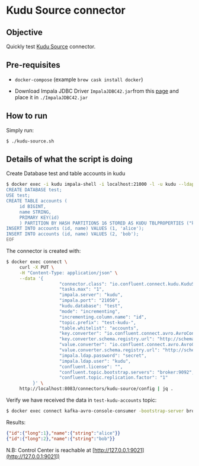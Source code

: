 # Kudu Source connector

## Objective

Quickly test [Kudu Source](https://docs.confluent.io/current/connect/kafka-connect-kudu/source-connector/index.html#quick-start) connector.

## Pre-requisites

* `docker-compose` (example `brew cask install docker`)

* Download Impala JDBC Driver `ImpalaJDBC42.jar`from this [page](https://www.oracle.com/technetwork/java/javase/jdbc/index.html) and place it in `./ImpalaJDBC42.jar`

## How to run

Simply run:

```
$ ./kudu-source.sh
```

## Details of what the script is doing

Create Database test and table accounts in kudu

```bash
$ docker exec -i kudu impala-shell -i localhost:21000 -l -u kudu --ldap_password_cmd="echo -n secret" --auth_creds_ok_in_clear << EOF
CREATE DATABASE test;
USE test;
CREATE TABLE accounts (
     id BIGINT,
     name STRING,
     PRIMARY KEY(id)
     ) PARTITION BY HASH PARTITIONS 16 STORED AS KUDU TBLPROPERTIES ("kudu.master_addresses" = "127.0.0.1","kudu.num_tablet_replicas" = "1");
INSERT INTO accounts (id, name) VALUES (1, 'alice');
INSERT INTO accounts (id, name) VALUES (2, 'bob');
EOF
```

The connector is created with:

```bash
$ docker exec connect \
     curl -X PUT \
     -H "Content-Type: application/json" \
     --data '{
                    "connector.class": "io.confluent.connect.kudu.KuduSourceConnector",
                    "tasks.max": "1",
                    "impala.server": "kudu",
                    "impala.port": "21050",
                    "kudu.database": "test",
                    "mode": "incrementing",
                    "incrementing.column.name": "id",
                    "topic.prefix": "test-kudu-",
                    "table.whitelist": "accounts",
                    "key.converter": "io.confluent.connect.avro.AvroConverter",
                    "key.converter.schema.registry.url": "http://schema-registry:8081",
                    "value.converter": "io.confluent.connect.avro.AvroConverter",
                    "value.converter.schema.registry.url": "http://schema-registry:8081",
                    "impala.ldap.password": "secret",
                    "impala.ldap.user": "kudu",
                    "confluent.license": "",
                    "confluent.topic.bootstrap.servers": "broker:9092",
                    "confluent.topic.replication.factor": "1"
          }' \
     http://localhost:8083/connectors/kudu-source/config | jq .
```

Verify we have received the data in `test-kudu-accounts` topic:

```bash
$ docker exec connect kafka-avro-console-consumer -bootstrap-server broker:9092 --property schema.registry.url=http://schema-registry:8081 --topic test-kudu-accounts --from-beginning --max-messages 2
```

Results:

```json
{"id":{"long":1},"name":{"string":"alice"}}
{"id":{"long":2},"name":{"string":"bob"}}
```

N.B: Control Center is reachable at [http://127.0.0.1:9021](http://127.0.0.1:9021])
